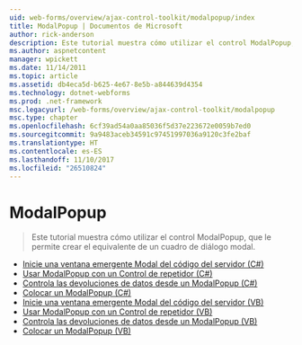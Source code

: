 ```yaml
---
uid: web-forms/overview/ajax-control-toolkit/modalpopup/index
title: ModalPopup | Documentos de Microsoft
author: rick-anderson
description: Este tutorial muestra cómo utilizar el control ModalPopup, que le permite crear el equivalente de un cuadro de diálogo modal.
ms.author: aspnetcontent
manager: wpickett
ms.date: 11/14/2011
ms.topic: article
ms.assetid: db4eca5d-b625-4e67-8e5b-a844639d4354
ms.technology: dotnet-webforms
ms.prod: .net-framework
msc.legacyurl: /web-forms/overview/ajax-control-toolkit/modalpopup
msc.type: chapter
ms.openlocfilehash: 6cf39ad54a0aa85036f5d37e223672e0059b7ed0
ms.sourcegitcommit: 9a9483aceb34591c97451997036a9120c3fe2baf
ms.translationtype: HT
ms.contentlocale: es-ES
ms.lasthandoff: 11/10/2017
ms.locfileid: "26510824"
---
```

<a name="modalpopup"></a>ModalPopup
====================
> Este tutorial muestra cómo utilizar el control ModalPopup, que le permite crear el equivalente de un cuadro de diálogo modal.


- [Inicie una ventana emergente Modal del código del servidor (C#)](launching-a-modal-popup-window-from-server-code-cs.md)
- [Usar ModalPopup con un Control de repetidor (C#)](using-modalpopup-with-a-repeater-control-cs.md)
- [Controla las devoluciones de datos desde un ModalPopup (C#)](handling-postbacks-from-a-modalpopup-cs.md)
- [Colocar un ModalPopup (C#)](positioning-a-modalpopup-cs.md)
- [Inicie una ventana emergente Modal del código del servidor (VB)](launching-a-modal-popup-window-from-server-code-vb.md)
- [Usar ModalPopup con un Control de repetidor (VB)](using-modalpopup-with-a-repeater-control-vb.md)
- [Controla las devoluciones de datos desde un ModalPopup (VB)](handling-postbacks-from-a-modalpopup-vb.md)
- [Colocar un ModalPopup (VB)](positioning-a-modalpopup-vb.md)
